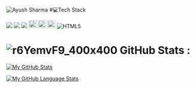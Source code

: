 
<!--
**Ayush-13-02/Ayush-13-02** is a ✨ _special_ ✨ repository because its `README.md` (this file) appears on your GitHub profile.

Here are some ideas to get you started:

- 🔭 I’m currently working on ...
- 🌱 I’m currently learning ...
- 👯 I’m looking to collaborate on ...
- 🤔 I’m looking for help with ...
- 💬 Ask me about ...
- 📫 How to reach me: ...
- 😄 Pronouns: ...
- ⚡ Fun fact: ...
-->
 <img src="https://komarev.com/ghpvc/?username=Ayush-13-02&label=Profile%20views&color=0e75b6&style=flat" alt="Ayush Sharma" />
#💻Tech Stack

![](https://img.shields.io/badge/c-%2300599C.svg?style=for-the-badge&logo=c&logoColor=white) ![](https://img.shields.io/badge/c++-%2300599C.svg?style=for-the-badge&logo=c%2B%2B&logoColor=white) ![](https://img.shields.io/badge/css3-%231572B6.svg?style=for-the-badge&logo=css3&logoColor=white)
<a href="https://developer.mozilla.org/en-US/docs/Web/JavaScript" title="JavaScript"><img src="https://github.com/get-icon/geticon/raw/master/icons/javascript.svg" alt="JavaScript" width="21px" height="21px"></a>
<a href="https://reactjs.org/" title="React"><img src="https://github.com/get-icon/geticon/raw/master/icons/react.svg" alt="React" width="21px" height="21px"></a>
<a href="https://getbootstrap.com/" title="Bootstrap"><img src="https://github.com/get-icon/geticon/raw/master/icons/bootstrap.svg" alt="Bootstrap" width="21px" height="21px"></a>
![HTML5](https://img.shields.io/badge/html5-%23E34F26.svg?style=for-the-badge&logo=html5&logoColor=white)

# ![r6YemvF9_400x400](https://user-images.githubusercontent.com/87691871/170479708-ddd7ce96-9c30-485b-8782-f5d31186dba9.jpg) GitHub Stats :
[![My GitHub Stats](https://github-readme-stats.vercel.app/api/?username=Ayush-13-02&count_private=true&theme=tokyonight&showicons=true)]()

[![My GitHub Language Stats](https://github-readme-stats.vercel.app/api/top-langs/?username=Ayush-13-02&langs_count=5&theme=tokyonight)]()
